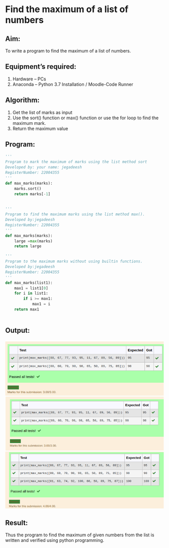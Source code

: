 # Find the maximum of a list of numbers
## Aim:
To write a program to find the maximum of a list of numbers.
## Equipment’s required:
1.	Hardware – PCs
2.	Anaconda – Python 3.7 Installation / Moodle-Code Runner
## Algorithm:
1.	Get the list of marks as input
2.	Use the sort() function or max() function or use the for loop to find the maximum mark.
3.	Return the maximum value
## Program:
```python
''' 
Program to mark the maximum of marks using the list method sort
Developed by: your name: jegadeesh
RegisterNumber: 22004355
'''
def max_marks(marks):
    marks.sort()
    return marks[-1]
    
```
```python
''' 
Program to find the maximum marks using the list method max().
Developed by:jegadeesh
RegisterNumber: 22004355
'''
def max_marks(marks):
    large =max(marks)
    return large
```
```python
''' 
Program to the maximum marks without using builtin functions.
Developed by:jegadeesh
RegisterNumber: 22004355
'''
def max_marks(list1):
    max1 = list1[0]
    for i in list1:
        if i >= max1:
            max1 = i
    return max1
        
```


## Output:
![OUTPUT](outy.png)
![OUTPUT](p0.png)
![OUTPUT](lk.png)

## Result:
Thus the program to find the maximum of given numbers from the list is written and verified using python programming.
